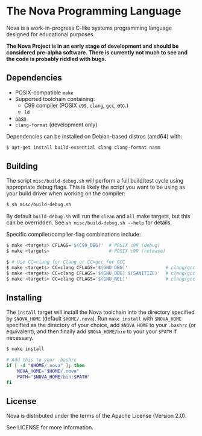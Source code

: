 # The Nova Programming Language
Nova is a work-in-progress C-like systems programming language designed for
educational purposes.

**The Nova Project is in an early stage of development and should be considered
pre-alpha software. There is currently not much to see and the code is probably
riddled with bugs.**

## Dependencies
+ POSIX-compatible `make`
+ Supported toolchain containing:
  + C99 compiler (POSIX `c99`, `clang`, `gcc`, etc.)
  + `ld`
+ [`nasm`](https://www.nasm.us/)
+ `clang-format` (development only)

Dependencies can be installed on Debian-based distros (amd64) with:
```sh
$ apt-get install build-essential clang clang-format nasm
```

## Building
The script `misc/build-debug.sh` will perform a full build/test cycle using
appropriate debug flags. This is likely the script you want to be using as your
build driver when working on the compiler:
```sh
$ sh misc/build-debug.sh
```
By default `build-debug.sh` will run the `clean` and `all` make targets, but
this can be overridden. See `sh misc/build-debug.sh --help` for details.

Specific compiler/compiler-flag combinations include:
```sh
$ make <targets> CFLAGS='$(C99_DBG)'  # POSIX c99 (debug)
$ make <targets>                      # POSIX c99 (release)

$ # Use CC=clang for Clang or CC=gcc for GCC
$ make <targets> CC=clang CFLAGS='$(GNU_DBG)'              # clang/gcc (debug)
$ make <targets> CC=clang CFLAGS='$(GNU_DBG) $(SANITIZE)'  # clang/gcc (debug with Address Sanitizer)
$ make <targets> CC=clang CFLAGS='$(GNU_REL)'              # clang/gcc (release)
```

## Installing
The `install` target will install the Nova toolchain into the directory
specified by `$NOVA_HOME` (default `$HOME/.nova`). Run `make install` with
`$NOVA_HOME` specified as the directory of your choice, add `$NOVA_HOME` to your
`.bashrc` (or equivalent), and then finally add `$NOVA_HOME/bin` to your your
`$PATH` if necessary.
```sh
$ make install
```
```sh
# Add this to your .bashrc
if [ -d "$HOME/.nova" ]; then
    NOVA_HOME="$HOME/.nova"
    PATH="$NOVA_HOME/bin:$PATH"
fi
```

## License
Nova is distributed under the terms of the Apache License (Version 2.0).

See LICENSE for more information.
